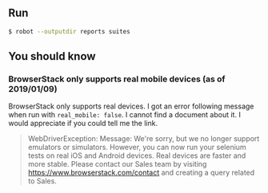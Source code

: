 ## Run

```bash
$ robot --outputdir reports suites
```

## You should know

### BrowserStack only supports real mobile devices (as of 2019/01/09)

BrowserStack only supports real devices. I got an error following message when run with `real_mobile: false`. I cannot find a document about it. I would appreciate if you could tell me the link.

> WebDriverException: Message: We're sorry, but we no longer support emulators or simulators. However, you can now run your selenium tests on real iOS and Android devices. Real devices are faster and more stable. Please contact our Sales team by visiting https://www.browserstack.com/contact and creating a query related to Sales.
